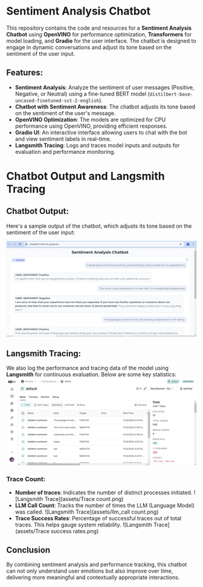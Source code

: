 # Sentiment Analysis Chatbot

This repository contains the code and resources for a **Sentiment Analysis Chatbot** using **OpenVINO** for performance optimization, **Transformers** for model loading, and **Gradio** for the user interface. The chatbot is designed to engage in dynamic conversations and adjust its tone based on the sentiment of the user input.

## Features:
- **Sentiment Analysis**: Analyze the sentiment of user messages (Positive, Negative, or Neutral) using a fine-tuned BERT model (`distilbert-base-uncased-finetuned-sst-2-english`).
- **Chatbot with Sentiment Awareness**: The chatbot adjusts its tone based on the sentiment of the user's message.
- **OpenVINO Optimization**: The models are optimized for CPU performance using OpenVINO, providing efficient responses.
- **Gradio UI**: An interactive interface allowing users to chat with the bot and view sentiment labels in real-time.
- **Langsmith Tracing**: Logs and traces model inputs and outputs for evaluation and performance monitoring.

# Chatbot Output and Langsmith Tracing

## Chatbot Output:
Here's a sample output of the chatbot, which adjusts its tone based on the sentiment of the user input:

![Chatbot Output](assets/chat.jpg)

## Langsmith Tracing:
We also log the performance and tracing data of the model using **Langsmith** for continuous evaluation. Below are some key statistics:
![Langsmith Trace](assets/langsmith.jpg)

### Trace Count:
- **Number of traces**: Indicates the number of distinct processes initiated.
![Langsmith Trace](assets/Trace count.png)
- **LLM Call Count**: Tracks the number of times the LLM (Language Model) was called.
![Langsmith Trace](assets/llm_call count.png)
- **Trace Success Rates**: Percentage of successful traces out of total traces. This helps gauge system reliability.
![Langsmith Trace](assets/Trace success rates.png)

## Conclusion

By combining sentiment analysis and performance tracking, this chatbot can not only understand user emotions but also improve over time, delivering more meaningful and contextually appropriate interactions.

